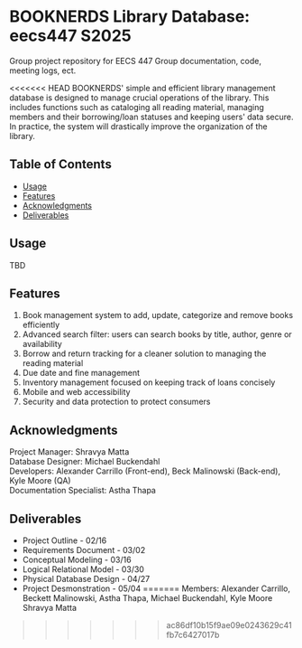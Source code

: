 # BOOKNERDS Library Database: eecs447 S2025

Group project repository for EECS 447
Group documentation, code, meeting logs, ect.

<<<<<<< HEAD
BOOKNERDS' simple and efficient library management database is designed to manage crucial operations of the library. This includes functions such as cataloging all reading material, managing members and their borrowing/loan statuses and keeping users' data secure. In practice, the system will drastically improve the organization of the library.

## Table of Contents
- [Usage](#usage)
- [Features](#features)
- [Acknowledgments](#acknowledgments)
- [Deliverables](*deliverables)

## Usage
TBD

## Features
1. Book management system to add, update, categorize and remove books efficiently
2. Advanced search filter: users can search books by title, author, genre or availability
3. Borrow and return tracking for a cleaner solution to managing the reading material
4. Due date and fine management
5. Inventory management focused on keeping track of loans concisely
6. Mobile and web accessibility
7. Security and data protection to protect consumers

## Acknowledgments
Project Manager: Shravya Matta\
Database Designer: Michael Buckendahl\
Developers: Alexander Carrillo (Front-end), Beck Malinowski (Back-end), Kyle Moore (QA)\
Documentation Specialist: Astha Thapa

## Deliverables
- Project Outline - 02/16
- Requirements Document - 03/02
- Conceptual Modeling - 03/16
- Logical Relational Model - 03/30
- Physical Database Design - 04/27
- Project Desmonstration - 05/04
=======
Members:
Alexander Carrillo,
Beckett Malinowski,
Astha Thapa,
Michael Buckendahl,
Kyle Moore
Shravya Matta
>>>>>>> ac86df10b15f9ae09e0243629c41fb7c6427017b
